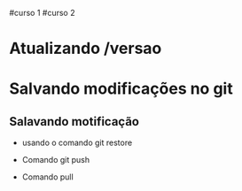 #curso 1
#curso 2
# Atualizando /versao

# Salvando modificações no git 

## Salavando motificação 

* usando o comando git restore

* Comando git push

* Comando pull 
